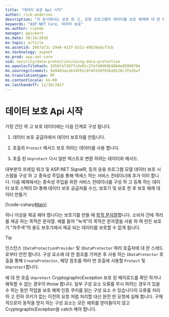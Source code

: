 ```yaml
---
title: "데이터 보호 Api 시작"
author: rick-anderson
description: "이 문서에서는 보호 하 고, 응용 프로그램의 데이터를 보호 해제에 대 한 ASP.NET Core 데이터 보호 Api를 사용 하는 방법을 설명 합니다."
keywords: "ASP.NET Core, 데이터 보호"
ms.author: riande
manager: wpickett
ms.date: 10/14/2016
ms.topic: article
ms.assetid: 39b7a73c-29d4-4137-b311-49529adcf3cb
ms.technology: aspnet
ms.prod: asp.net-core
uid: security/data-protection/using-data-protection
ms.openlocfilehash: 535bfaf2077cda91c27e7d0d68b9804e8596070e
ms.sourcegitcommit: 9a9483aceb34591c97451997036a9120c3fe2baf
ms.translationtype: MT
ms.contentlocale: ko-KR
ms.lasthandoff: 11/10/2017
---
```

# <a name="getting-started-with-the-data-protection-apis"></a>데이터 보호 Api 시작

<a name="security-data-protection-getting-started"></a>

가장 간단 하 고 보호 데이터에는 다음 단계로 구성 됩니다.

1. 데이터 보호 공급자에서 데이터 보호자를 만듭니다.

2. 호출의 `Protect` 메서드 보호 하려는 데이터를 사용 합니다.

3. 호출 된 `Unprotect` 다시 일반 텍스트로 변환 하려는 데이터와 메서드.

대부분의 프레임 워크 및 ASP.NET SignalR, 등의 응용 프로그램 모델 데이터 보호 시스템을 구성 하 고 종속성 주입을 통해 액세스 하는 서비스 컨테이너에 추가 이미 합니다. 다음 예제에서는 종속성 주입을 위한 서비스 컨테이너를 구성 하 고 등록 하는 데이터 보호 스택의 DI 통해 데이터 보호 공급자를 수신, 보호기 및 보호 한 후 보호 해제 데이터 만들기

[!code-csharp[Main](../../security/data-protection/using-data-protection/samples/protectunprotect.cs?highlight=26,34,35,36,37,38,39,40)]

하나 이상을 제공 해야 합니다는 보호기를 만들 때 [목적 문자열](consumer-apis/purpose-strings.md)합니다. 소비자 간에 격리를 제공 하는 목적은 문자열. 예를 들어 "녹색"의 목적은 문자열을 사용 하 여 만든 보호기 "자주색"의 용도 보호기에서 제공 되는 데이터를 보호할 수 없게 됩니다.

>[!TIP]
> 인스턴스 `IDataProtectionProvider` 및 `IDataProtector` 여러 호출자에 대 한 스레드로부터 안전 합니다. 구성 요소에 대 한 참조를 가져온 후 사용 하는 `IDataProtector` 호출을 통해 `CreateProtector`, 해당 참조를 여러 번 호출에 사용할 `Protect` 및 `Unprotect`합니다.
>
>에 대 한 호출 `Unprotect` CryptographicException 보호 된 페이로드를 확인 하거나 해독할 수 없는 경우이 throw 합니다. 일부 구성 요소 오류를 무시 하려는 경우가 있을 수 하는 동안 작업을 보호 해제 인증 쿠키를 읽는 구성 요소 수 있습니다이 오류를 처리 하 고 전혀 쿠키가 없는 이전의 요청 처럼 처리할 대신 완전 한 요청에 실패 합니다. 구체적으로이 동작을 방지 하는 구성 요소는 모든 예외를 받아들이지 않고 CryptographicException을 catch 해야 합니다.
